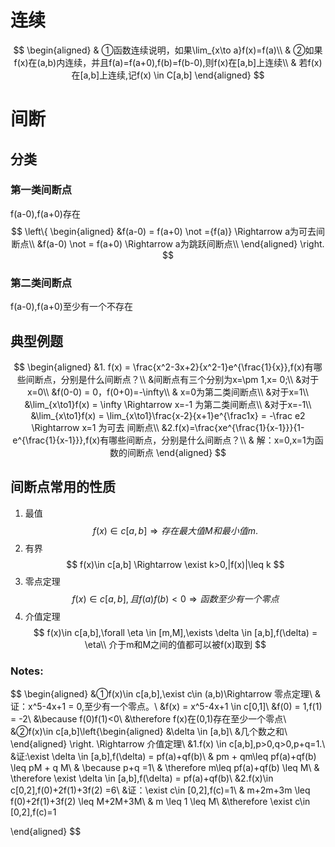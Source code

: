 # 连续
$$
\begin{aligned}
& ①函数连续说明，如果\lim_{x\to a}f(x)=f(a)\\
& ②如果f(x)在(a,b)内连续，并且f(a)=f(a+0),f(b)=f(b-0),则f(x)在[a,b]上连续\\
& 若f(x)在[a,b]上连续,记f(x) \in C[a,b]
\end{aligned}
$$
# 间断
## 分类
### 第一类间断点
f(a-0),f(a+0)存在
$$
\left\{
    \begin{aligned}
        &f(a-0) = f(a+0) \not ={f(a)} \Rightarrow a为可去间断点\\
        &f(a-0) \not = f(a+0)  \Rightarrow a为跳跃间断点\\
    \end{aligned}
    \right.
$$
### 第二类间断点
f(a-0),f(a+0)至少有一个不存在

## 典型例题
$$
\begin{aligned}
    &1. f(x) = \frac{x^2-3x+2}{x^2-1}e^{\frac{1}{x}},f(x)有哪些间断点，分别是什么间断点？\\
    &间断点有三个分别为x=\pm 1,x= 0;\\
    &对于 x=0\\
    &f(0-0) = 0，f(0+0)=-\infty\\
    & x=0为第二类间断点\\
    &对于x=1\\
    &\lim_{x\to1}f(x) = \infty \Rightarrow x=-1 为第二类间断点\\
    &对于x=-1\\
    &\lim_{x\to1}f(x) = \lim_{x\to1}\frac{x-2}{x+1}e^{\frac1x} = -\frac e2 \Rightarrow x=1 为可去 间断点\\
    &2.f(x)=\frac{xe^{\frac{1}{x-1}}}{1-e^{\frac{1}{x-1}}},f(x)有哪些间断点，分别是什么间断点？\\
    & 解：x=0,x=1为函数的间断点
\end{aligned}
$$
    
## 间断点常用的性质
1. 最值
$$
f(x)\in c[a,b]\Rightarrow 存在最大值M和最小值m.
$$
2. 有界
$$
f(x)\in c[a,b] \Rightarrow \exist k>0,|f(x)|\leq k 
$$
3. 零点定理
$$
f(x)\in c[a,b] ,且f(a)f(b)<0\Rightarrow 函数至少有一个零点
$$
4. 介值定理
$$
f(x)\in c[a,b],\forall \eta \in [m,M],\exists \delta \in [a,b],f(\delta) = \eta\\
介于m和M之间的值都可以被f(x)取到
$$

### Notes:
$$
\begin{aligned}
    &①f(x)\in c[a,b],\exist c\in (a,b)\Rightarrow 零点定理\\
    &证：x^5-4x+1 = 0,至少有一个零点。\\
    &f(x) = x^5-4x+1 \in c[0,1]\\
    &f(0) = 1,f(1) = -2\\
    &\because f(0)f(1)<0\\
    &\therefore f(x)在(0,1)存在至少一个零点\\
    &②f(x)\in c[a,b]\left\{\begin{aligned}
        &\delta \in [a,b]\\
        &几个数之和\\
    \end{aligned}
    \right. \Rightarrow 介值定理\\
    &1.f(x) \in c[a,b],p>0,q>0,p+q=1.\\
    &证:\exist \delta \in [a,b],f(\delta) = pf(a)+qf(b)\\
    & pm + qm\leq pf(a)+qf(b) \leq pM + q M\\
    & \because p+q =1\\
    & \therefore m\leq pf(a)+qf(b) \leq M\\
    & \therefore \exist \delta \in [a,b],f(\delta) = pf(a)+qf(b)\\
    &2.f(x)\in c[0,2],f(0)+2f(1)+3f(2) =6\\
    &证：\exist c\in [0,2],f(c)=1\\
    & m+2m+3m \leq f(0)+2f(1)+3f(2)  \leq M+2M+3M\\
    & m \leq 1 \leq M\\
    &\therefore \exist c\in [0,2],f(c)=1


\end{aligned}
$$